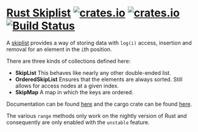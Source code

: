 [Rust Skiplist](http://www.jpellis.me/projects/rust-skiplist) [![crates.io](https://img.shields.io/crates/v/skiplist.svg)](https://crates.io/crates/skiplist) [![crates.io](https://img.shields.io/crates/d/skiplist.svg)](https://crates.io/crates/skiplist) [![Build Status](https://img.shields.io/travis/JP-Ellis/rust-skiplist/master.svg)](https://travis-ci.org/JP-Ellis/rust-skiplist)
=============

A [skiplist](http://en.wikipedia.org/wiki/Skip_list) provides a way of storing
data with `log(i)` access, insertion and removal for an element in the `i`th position.

There are three kinds of collections defined here:
- **SkipList**  This behaves like nearly any other double-ended list.
- **OrderedSkipList**  Ensures that the elements are always sorted.  Still
  allows for access nodes at a given index.
- **SkipMap**  A map in which the keys are ordered.

Documentation can be found
[here](https://jp-ellis.github.io/rust-skiplist/skiplist/) and the cargo crate
can be found [here](https://crates.io/crates/skiplist).

The various `range` methods only work on the nightly version of Rust and
consequently are only enabled with the `unstable` feature.
